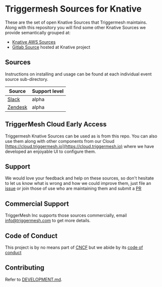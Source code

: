 # Triggermesh Sources for Knative

These are the set of open Knative Sources that Triggermesh maintains.
Along with this repository you will find some other Knative Sources we provide semantically grouped at:

- [Knative AWS Sources](https://github.com/triggermesh/aws-event-sources)
- [Gitlab Source](https://github.com/knative/eventing-contrib/tree/master/gitlab) hosted at Knative project

## Sources

Instructions on installing and usage can be found at each individual event source sub-directory.

| Source | Support level |
|-------------|---------------|
| [Slack](https://github.com/triggermesh/knative-sources/tree/master/slack)  | alpha         |
| [Zendesk](https://github.com/triggermesh/knative-sources/tree/master/zendesk)  | alpha         |

## TriggerMesh Cloud Early Access

Triggermesh Knative Sources can be used as is from this repo. You can also use them along with other components from our Cloud [https://cloud.triggermesh.io](https://cloud.triggermesh.io) where we have developed an enjoyable UI to configure them.

## Support

We would love your feedback and help on these sources, so don't hesitate to let us know what is wrong and how we could improve them, just file an [issue](https://github.com/triggermesh/knative-sources/issues/new) or join those of use who are maintaining them and submit a [PR](https://github.com/triggermesh/knative-sources/compare)

## Commercial Support

TriggerMesh Inc supports those sources commercially, email info@triggermesh.com to get more details.

## Code of Conduct

This project is by no means part of [CNCF](https://www.cncf.io/) but we abide
by its
[code of conduct](https://github.com/cncf/foundation/blob/master/code-of-conduct.md)

## Contributing

Refer to [DEVELOPMENT.md](./DEVELOPMENT.md).
